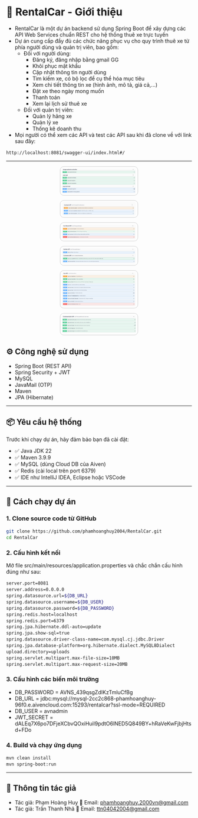 # 🚗 RentalCar - Giới thiệu

- RentalCar là một dự án backend sử dụng Spring Boot để xây dựng các API Web Services chuẩn REST cho hệ thống thuê xe trực tuyến
- Dự án cung cấp đầy đủ các chức năng phục vụ cho quy trình thuê xe từ phía người dùng và quản trị viên, bao gồm:
  - Đối với người dùng:
    - Đăng ký, đăng nhập bằng gmail GG
    - Khôi phục mật khẩu
    - Cập nhật thông tin người dùng
    - Tìm kiếm xe, có bộ lọc để cụ thể hóa mục tiêu
    - Xem chi tiết thông tin xe (hình ảnh, mô tả, giá cả,...)
    - Đặt xe theo ngày mong muốn
    - Thanh toán
    - Xem lại lịch sử thuê xe
  - Đối với quản trị viên:
    - Quản lý hãng xe
    - Quản lý xe
    - Thống kê doanh thu
- Mọi người có thể xem các API và test các API sau khi đã clone về với link sau đây:
```bash
http://localhost:8081/swagger-ui/index.html#/
```
---

<div style="text-align: center;">
  <div>
    <img src="image/anh(1).png" width="200" style="border:1px solid #ccc; padding:5px; border-radius:10px; margin-bottom: 10px;" />
  </div>
  <div>
    <img src="image/anh(2).png" width="200" style="border:1px solid #ccc; padding:5px; border-radius:10px; margin-bottom: 10px;" />
  </div>
  <div>
    <img src="image/anh(3).png" width="200" style="border:1px solid #ccc; padding:5px; border-radius:10px; margin-bottom: 10px;" />
  </div>
  <div>
    <img src="image/anh(4).png" width="200" style="border:1px solid #ccc; padding:5px; border-radius:10px; margin-bottom: 10px;" />
  </div>
  <div>
    <img src="image/anh(5).png" width="200" style="border:1px solid #ccc; padding:5px; border-radius:10px; margin-bottom: 10px;" />
  </div>
  <div>
    <img src="image/anh(6).png" width="200" style="border:1px solid #ccc; padding:5px; border-radius:10px;" />
  </div>
</div>


## ⚙️ Công nghệ sử dụng
- Spring Boot (REST API)
- Spring Security + JWT
- MySQL
- JavaMail (OTP)
- Maven
- JPA (Hibernate)
---

## 📦 Yêu cầu hệ thống

Trước khi chạy dự án, hãy đảm bảo bạn đã cài đặt:

- ✅ Java JDK 22
- ✅ Maven 3.9.9
- ✅ MySQL (dùng Cloud DB của Aiven)
- ✅ Redis (cài local trên port 6379)
- ✅ IDE như IntelliJ IDEA, Eclipse hoặc VSCode

---

## 🚀 Cách chạy dự án

### 1. Clone source code từ GitHub
```bash
git clone https://github.com/phamhoanghuy2004/RentalCar.git
cd RentalCar
```

### 2. Cấu hình kết nối
Mở file src/main/resources/application.properties và chắc chắn cấu hình đúng như sau:
```bash
server.port=8081
server.address=0.0.0.0
spring.datasource.url=${DB_URL}
spring.datasource.username=${DB_USER}
spring.datasource.password=${DB_PASSWORD}
spring.redis.host=localhost
spring.redis.port=6379
spring.jpa.hibernate.ddl-auto=update
spring.jpa.show-sql=true
spring.datasource.driver-class-name=com.mysql.cj.jdbc.Driver
spring.jpa.database-platform=org.hibernate.dialect.MySQL8Dialect
upload.directory=uploads
spring.servlet.multipart.max-file-size=10MB
spring.servlet.multipart.max-request-size=20MB
```

### 3. Cấu hình các biến môi trường
- DB_PASSWORD = AVNS_439qsgZdIKzTmluCfBg
- DB_URL = jdbc:mysql://mysql-2cc2c868-phamhoanghuy-96f0.e.aivencloud.com:15293/rentalcar?ssl-mode=REQUIRED
- DB_USER = avnadmin
- JWT_SECRET = dALEq7X6po7DFjeXCbvQOxiHuil9pdtO6lNED5Q849BY+hRaVeKwFjbjHtsd+FDo

### 4. Build và chạy ứng dụng
```bash
mvn clean install
mvn spring-boot:run
```

---

## 👤 Thông tin tác giả
- Tác giả: Phạm Hoàng Huy
📧 Email: phamhoanghuy.2000vn@gmail.com
- Tác giả: Trần Thanh Nhã
📧 Email: ttn04042004@gmail.com
